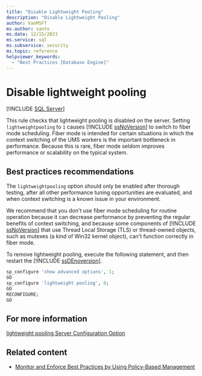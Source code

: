 ```yaml
---
title: "Disable Lightweight Pooling"
description: "Disable Lightweight Pooling"
author: VanMSFT
ms.author: vanto
ms.date: 12/15/2023
ms.service: sql
ms.subservice: security
ms.topic: reference
helpviewer_keywords:
  - "Best Practices [Database Engine]"
---
```

# Disable lightweight pooling

[!INCLUDE [SQL Server](../../includes/applies-to-version/sqlserver.md)]

This rule checks that lightweight pooling is disabled on the server. Setting `lightweightpooling` to `1` causes [!INCLUDE [ssNoVersion](../../includes/ssnoversion-md.md)] to switch to fiber mode scheduling. Fiber mode is intended for certain situations in which the context switching of the UMS workers is the important bottleneck in performance. Because this is rare, fiber mode seldom improves performance or scalability on the typical system.

## Best practices recommendations

The `lightweightpooling` option should only be enabled after thorough testing, after all other performance tuning opportunities are evaluated, and when context switching is a known issue in your environment.

We recommend that you don't use fiber mode scheduling for routine operation because it can decrease performance by preventing the regular benefits of context switching, and because some components of [!INCLUDE [ssNoVersion](../../includes/ssnoversion-md.md)] that use Thread Local Storage (TLS) or thread-owned objects, such as mutexes (a kind of Win32 kernel object), can't function correctly in fiber mode.

To remove lightweight pooling, execute the following statement, and then restart the [!INCLUDE [ssDEnoversion](../../includes/ssdenoversion-md.md)].

```sql
sp_configure 'show advanced options', 1;
GO
sp_configure 'lightweight pooling', 0;
GO
RECONFIGURE;
GO
```

## For more information

[lightweight pooling Server Configuration Option](../../database-engine/configure-windows/lightweight-pooling-server-configuration-option.md)

## Related content

- [Monitor and Enforce Best Practices by Using Policy-Based Management](monitor-and-enforce-best-practices-by-using-policy-based-management.md)
